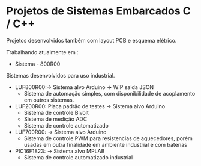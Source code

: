 # Projetos de Sistemas Embarcados C / C++

Projetos desenvolvidos também com layout PCB e esquema elétrico.

Trabalhando atualmente em :
- Sistema - 800R00

Sistemas desenvolvidos para uso industrial.
- LUF800R00:-> Sistema alvo Arduino -> WIP saida JSON
  - Sistema de automação simples, com disponibilidade de acoplamento em outros sistemas.
- LUF200R00: Placa padrão de testes -> Sistema alvo Arduino
  - Sistema de controle Bivolt
  - Sistema de medição ADC
  - Sistema de controle automatizado
- LUF700R00: -> Sistema alvo Arduino
  - Sistema de controle PWM para resistencias de aquecedores, porém usadas em outra finalidade em ambiente industrial e com baterias
- PIC16F1823: -> Sistema alvo MPLAB
  - Sistema de controle automatizado industrial

